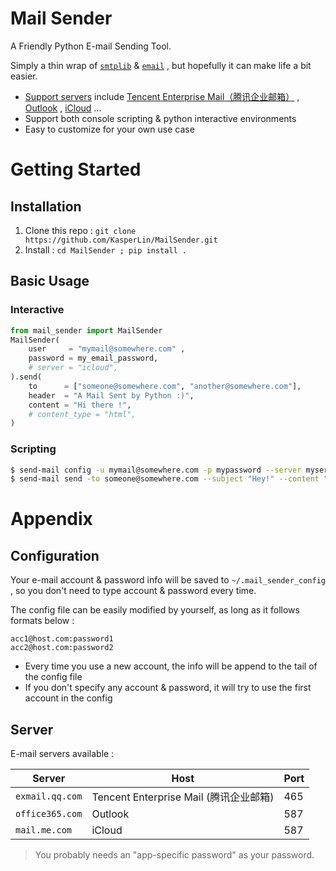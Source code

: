 # Mail Sender

A Friendly Python E-mail Sending Tool. 

Simply a thin wrap of [`smtplib`](https://docs.python.org/3/library/smtplib.html) & [`email`](https://docs.python.org/3/library/email.html) , but hopefully it can make life a bit easier.  

- [Support servers](#server) include [Tencent Enterprise Mail（腾讯企业邮箱）](https://exmail.qq.com/) , [Outlook](https://exmail.qq.com/) , [iCloud](https://support.apple.com/en-us/HT201342) ... 
- Support both console scripting & python interactive environments
- Easy to customize for your own use case 

# Getting Started

## Installation

1. Clone this repo : `git clone https://github.com/KasperLin/MailSender.git` 
2. Install :  `cd MailSender ; pip install .`   

## Basic Usage

### Interactive

```python
from mail_sender import MailSender
MailSender(
	user     = "mymail@somewhere.com" , 
	password = my_email_password, 
    # server = "icloud",
).send(
	to      = ["someone@somewhere.com", "another@somewhere.com"], 
	header  = "A Mail Sent by Python :)",
	content = "Hi there !", 
    # content_type = "html",
)
```

### Scripting

```bash
$ send-mail config -u mymail@somewhere.com -p mypassword --server myserver
$ send-mail send -to someone@somewhere.com --subject "Hey!" --content "How r u?"
```

# Appendix

## Configuration

Your e-mail account & password info will be saved to `~/.mail_sender_config` , so you don't need to type account & password every time. 

The config file can be easily modified by yourself, as long as it follows formats below : 

```
acc1@host.com:password1
acc2@host.com:password2
```

- Every time you use a new account, the info will be append to the tail of the config file
- If you don't specify any account & password, it will try to use the first account in the config 

## Server

E-mail servers available : 

| Server          | Host                                   | Port |
| --------------- | -------------------------------------- | ---- |
| `exmail.qq.com` | Tencent Enterprise Mail (腾讯企业邮箱) | 465  |
| `office365.com` | Outlook                                | 587  |
| `mail.me.com`   | iCloud                                 | 587  |

> You probably needs an "app-specific password" as your password. 